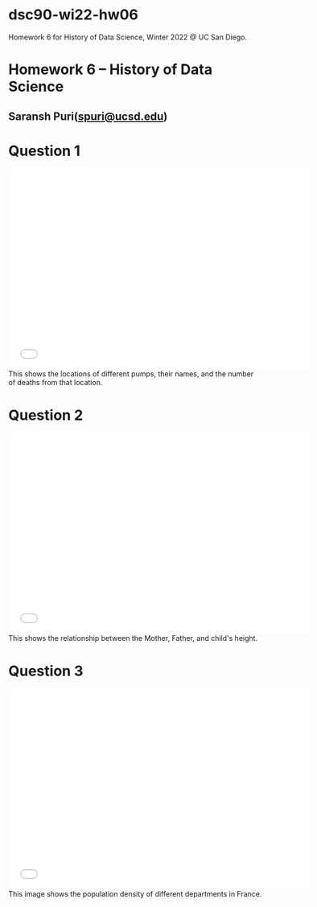 # dsc90-wi22-hw06
Homework 6 for History of Data Science, Winter 2022 @ UC San Diego.
# Homework 6 – History of Data Science
## Saransh Puri(spuri@ucsd.edu)

# Question 1
<iframe  src='snow-map.html' width=600 height=400 frameBorder=0></iframe>
This shows the locations of different pumps, their names, and the number of deaths from that location.

# Question 2
<iframe  src='plotly-fig.html' width=600 height=400 frameBorder=0></iframe>
This shows the relationship between the Mother, Father, and child's height. 

# Question 3
<iframe  src='france-fig.html' width=600 height=400 frameBorder=0></iframe>
This image shows the population density of different departments in France.

